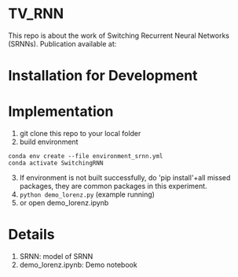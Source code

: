# TV_RNN

This repo is about the work of Switching Recurrent Neural Networks (SRNNs). Publication available at: 

# Installation for Development

# Implementation
1. git clone this repo to your local folder
2. build environment
```
conda env create --file environment_srnn.yml
conda activate SwitchingRNN
```
3. If environment is not built successfully, do 'pip install'+all missed packages, they are common packages in this experiment. 
4. ```python demo_lorenz.py``` (example running) 
5. or open demo_lorenz.ipynb

# Details
1. SRNN: model of SRNN
2. demo_lorenz.ipynb: Demo notebook
